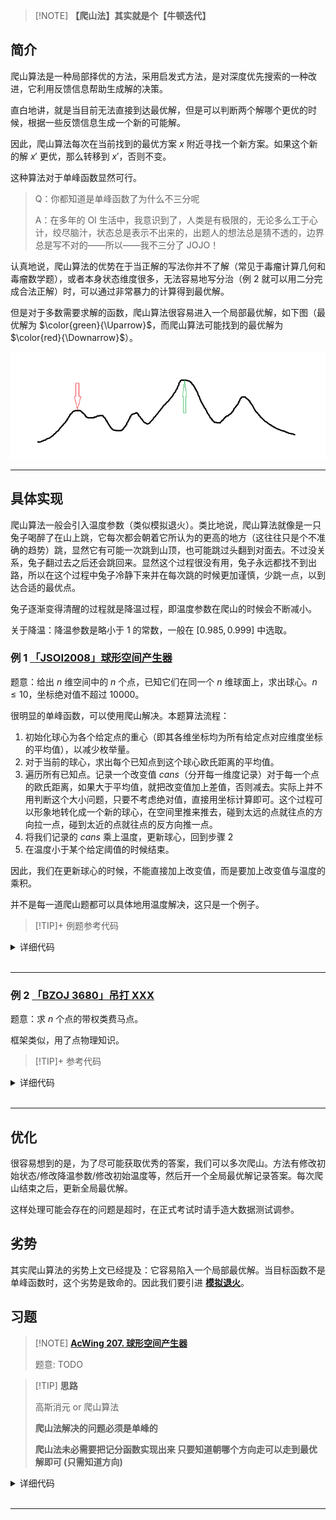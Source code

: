 > [!NOTE] **【爬山法】其实就是个【牛顿迭代】**

## 简介

爬山算法是一种局部择优的方法，采用启发式方法，是对深度优先搜索的一种改进，它利用反馈信息帮助生成解的决策。

直白地讲，就是当目前无法直接到达最优解，但是可以判断两个解哪个更优的时候，根据一些反馈信息生成一个新的可能解。

因此，爬山算法每次在当前找到的最优方案 $x$ 附近寻找一个新方案。如果这个新的解 $x'$ 更优，那么转移到 $x'$，否则不变。

这种算法对于单峰函数显然可行。

> Q：你都知道是单峰函数了为什么不三分呢
>
> A：在多年的 OI 生活中，我意识到了，人类是有极限的，无论多么工于心计，绞尽脑汁，状态总是表示不出来的，出题人的想法总是猜不透的，边界总是写不对的——所以——我不三分了 JOJO！

认真地说，爬山算法的优势在于当正解的写法你并不了解（常见于毒瘤计算几何和毒瘤数学题），或者本身状态维度很多，无法容易地写分治（例 2 就可以用二分完成合法正解）时，可以通过非常暴力的计算得到最优解。

但是对于多数需要求解的函数，爬山算法很容易进入一个局部最优解，如下图（最优解为 $\color{green}{\Uparrow}$，而爬山算法可能找到的最优解为 $\color{red}{\Downarrow}$）。

![](./images/hill-climbing.png)

* * *

## 具体实现

爬山算法一般会引入温度参数（类似模拟退火）。类比地说，爬山算法就像是一只兔子喝醉了在山上跳，它每次都会朝着它所认为的更高的地方（这往往只是个不准确的趋势）跳，显然它有可能一次跳到山顶，也可能跳过头翻到对面去。不过没关系，兔子翻过去之后还会跳回来。显然这个过程很没有用，兔子永远都找不到出路，所以在这个过程中兔子冷静下来并在每次跳的时候更加谨慎，少跳一点，以到达合适的最优点。

兔子逐渐变得清醒的过程就是降温过程，即温度参数在爬山的时候会不断减小。

关于降温：降温参数是略小于 $1$ 的常数，一般在 $[0.985, 0.999]$ 中选取。

### 例 1 [「JSOI2008」球形空间产生器](https://www.luogu.com.cn/problem/P4035)

题意：给出 $n$ 维空间中的 $n$ 个点，已知它们在同一个 $n$ 维球面上，求出球心。$n \leq 10$，坐标绝对值不超过 $10000$。

很明显的单峰函数，可以使用爬山解决。本题算法流程：

1. 初始化球心为各个给定点的重心（即其各维坐标均为所有给定点对应维度坐标的平均值），以减少枚举量。
2. 对于当前的球心，求出每个已知点到这个球心欧氏距离的平均值。
3. 遍历所有已知点。记录一个改变值 $\textit{cans}$（分开每一维度记录）对于每一个点的欧氏距离，如果大于平均值，就把改变值加上差值，否则减去。实际上并不用判断这个大小问题，只要不考虑绝对值，直接用坐标计算即可。这个过程可以形象地转化成一个新的球心，在空间里推来推去，碰到太远的点就往点的方向拉一点，碰到太近的点就往点的反方向推一点。
4. 将我们记录的 $\textit{cans}$ 乘上温度，更新球心，回到步骤 2
5. 在温度小于某个给定阈值的时候结束。

因此，我们在更新球心的时候，不能直接加上改变值，而是要加上改变值与温度的乘积。

并不是每一道爬山题都可以具体地用温度解决，这只是一个例子。

> [!TIP]+ 例题参考代码

<details>
<summary>详细代码</summary>
<!-- tabs:start -->

##### **C++**

```cpp
```

##### **Python**

```python
```

<!-- tabs:end -->
</details>

<br>

* * *

### 例 2 [「BZOJ 3680」吊打 XXX](https://www.luogu.com.cn/problem/P1337)

题意：求 $n$ 个点的带权类费马点。

框架类似，用了点物理知识。

> [!TIP]+ 参考代码

<details>
<summary>详细代码</summary>
<!-- tabs:start -->

##### **C++**

```cpp
```

##### **Python**

```python
```

<!-- tabs:end -->
</details>

<br>

* * *

## 优化

很容易想到的是，为了尽可能获取优秀的答案，我们可以多次爬山。方法有修改初始状态/修改降温参数/修改初始温度等，然后开一个全局最优解记录答案。每次爬山结束之后，更新全局最优解。

这样处理可能会存在的问题是超时，在正式考试时请手造大数据测试调参。

## 劣势

其实爬山算法的劣势上文已经提及：它容易陷入一个局部最优解。当目标函数不是单峰函数时，这个劣势是致命的。因此我们要引进 [**模拟退火**](./simulated-annealing.md)。

## 习题

> [!NOTE] **[AcWing 207. 球形空间产生器](https://www.acwing.com/problem/content/209/)**
> 
> 题意: TODO

> [!TIP] **思路**
> 
> 高斯消元 or 爬山算法
> 
> **爬山法解决的问题必须是单峰的**
> 
> **爬山法未必需要把记分函数实现出来 只要知道朝哪个方向走可以走到最优解即可 (只需知道方向)**

<details>
<summary>详细代码</summary>
<!-- tabs:start -->

##### **C++ 爬山法**

```cpp
#include <bits/stdc++.h>
using namespace std;

// 爬山法解决的问题必须是单峰的

const int N = 15;

int n;
double d[N][N];
double res[N], dist[N], delta[N];

void calc() {
    double avg = 0;
    for (int i = 0; i < n + 1; ++ i ) {
        dist[i] = delta[i] = 0;
        for (int j = 0; j < n; ++ j )
            dist[i] += (d[i][j] - res[j]) * (d[i][j] - res[j]);
        dist[i] = sqrt(dist[i]);
        avg += dist[i] / (n + 1);
    }
    for (int i = 0; i < n + 1; ++ i )
        for (int j = 0; j < n; ++ j )
            delta[j] += (dist[i] - avg) * (d[i][j] - res[j]) / avg;
}

int main() {
    cin >> n;
    for (int i = 0; i < n + 1; ++ i )
        for (int j = 0; j < n; ++ j ) {
            cin >> d[i][j];
            res[j] += d[i][j] / (n + 1);
        }
    
    // 爬山法未必需要把记分函数实现出来
    // 只要知道朝哪个方向走可以走到最优解即可 (只需知道方向)
    for (double t = 1e4; t > 1e-6; t *= 0.99995) {
        calc();
        for (int i = 0; i < n; ++ i )
            res[i] += delta[i] * t;
    }
    for (int i = 0; i < n; ++ i )
        printf("%.3lf ", res[i]);
    cout << endl;
    
    return 0;
}
```

##### **C++ 高斯消元**

```cpp
#include <bits/stdc++.h>
using namespace std;

const static int N = 15;

int n;
double a[N][N], b[N][N];

void gauss() {
    // 转化成上三角矩阵
    for (int r = 1, c = 1; c <= n; ++ c, ++ r ) {
        // 找主元
        int t = r;
        for (int i = r + 1; i <= n; ++ i )
            if (fabs(b[i][c]) > fabs(b[t][c]))
                t = i;
        
        // 交换
        for (int i = c; i <= n + 1; ++ i )
            swap(b[t][i], b[r][i]);
        // 归一化
        for (int i = n + 1; i >= c; -- i )
            b[r][i] /= b[r][c];
        // 消除
        for (int i = r + 1; i <= n; ++ i )
            for (int j = n + 1; j >= c; -- j )
                b[i][j] -= b[i][c] * b[r][j];
    }
    
    // 转化成对角矩阵
    for (int i = n; i > 1; -- i )
        for (int j = i - 1; j; -- j ) {
            b[j][n + 1] -= b[i][n + 1] * b[j][i];
            b[j][i] = 0;
        }
}

int main() {
    cin >> n;
    for (int i = 0; i < n + 1; ++ i )
        for (int j = 1; j <= n; ++ j )
            cin >> a[i][j];
    
    for (int i = 1; i <= n; ++ i )
        for (int j = 1; j <= n; ++ j ) {
            b[i][j] += 2 * (a[i][j] - a[0][j]);
            b[i][n + 1] += a[i][j] * a[i][j] - a[0][j] * a[0][j];
        }
    
    gauss();
    
    for (int i = 1; i <= n; ++ i )
        printf("%.3lf ", b[i][n + 1]);
    
    return 0;
}
```

##### **Python**

```python

```

<!-- tabs:end -->
</details>

<br>

* * *